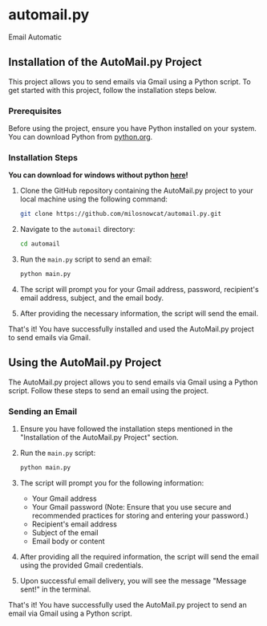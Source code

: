 # automail.py
 Email Automatic

## Installation of the AutoMail.py Project

This project allows you to send emails via Gmail using a Python script. To get started with this project, follow the installation steps below.

### Prerequisites

Before using the project, ensure you have Python installed on your system. You can download Python from [python.org](https://www.python.org/downloads/).

### Installation Steps

**You can download for windows without python [here](https://github.com/milosnowcat/automail.py/releases/latest)!**

1. Clone the GitHub repository containing the AutoMail.py project to your local machine using the following command:

   ```bash
   git clone https://github.com/milosnowcat/automail.py.git
   ```

2. Navigate to the `automail` directory:

   ```bash
   cd automail
   ```

3. Run the `main.py` script to send an email:

   ```bash
   python main.py
   ```

4. The script will prompt you for your Gmail address, password, recipient's email address, subject, and the email body.

5. After providing the necessary information, the script will send the email.

That's it! You have successfully installed and used the AutoMail.py project to send emails via Gmail.

## Using the AutoMail.py Project

The AutoMail.py project allows you to send emails via Gmail using a Python script. Follow these steps to send an email using the project.

### Sending an Email

1. Ensure you have followed the installation steps mentioned in the "Installation of the AutoMail.py Project" section.

2. Run the `main.py` script:

   ```bash
   python main.py
   ```

3. The script will prompt you for the following information:
   - Your Gmail address
   - Your Gmail password (Note: Ensure that you use secure and recommended practices for storing and entering your password.)
   - Recipient's email address
   - Subject of the email
   - Email body or content

4. After providing all the required information, the script will send the email using the provided Gmail credentials.

5. Upon successful email delivery, you will see the message "Message sent!" in the terminal.

That's it! You have successfully used the AutoMail.py project to send an email via Gmail using a Python script.
